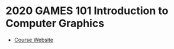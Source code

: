 # 2020 GAMES 101 Introduction to Computer Graphics
- [Course Website](http://games-cn.org/intro-graphics/)
